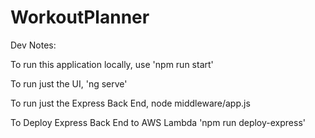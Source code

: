 # WorkoutPlanner


Dev Notes:

To run this application locally, use 'npm run start'

To run just the UI, 'ng serve'

To run just the Express Back End, node middleware/app.js

To Deploy Express Back End to AWS Lambda 'npm run deploy-express'
